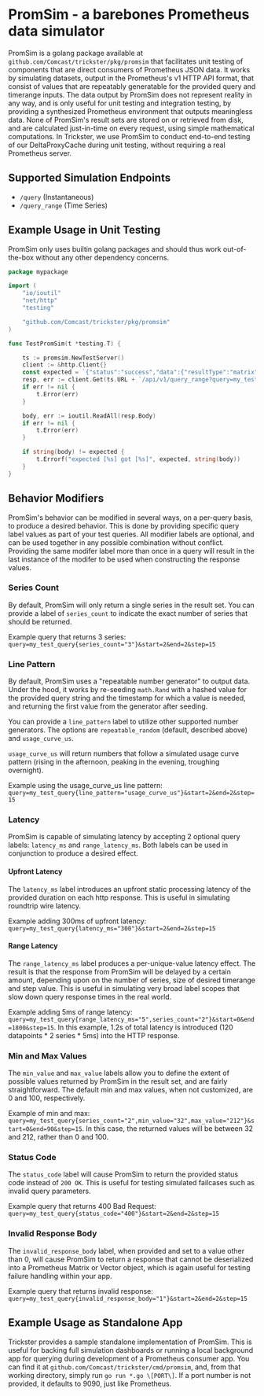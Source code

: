 # PromSim - a barebones Prometheus data simulator

PromSim is a golang package available at `github.com/Comcast/trickster/pkg/promsim` that facilitates unit testing of components that are direct consumers of Prometheus JSON data. It works by simulating datasets, output in the Prometheus's v1 HTTP API format, that consist of values that are repeatably generatable for the provided query and timerange inputs. The data output by PromSim does not represent reality in any way, and is only useful for unit testing and integration testing, by providing a synthesized Prometheus environment that outputs meaningless data. None of PromSim's result sets are stored on or retrieved from disk, and are calculated just-in-time on every request, using simple mathematical computations. In Trickster, we use PromSim to conduct end-to-end testing of our DeltaProxyCache during unit testing, without requiring a real Prometheus server.

## Supported Simulation Endpoints

- `/query` (Instantaneous)
- `/query_range` (Time Series)

## Example Usage in Unit Testing

PromSim only uses builtin golang packages and should thus work out-of-the-box without any other dependency concerns.

```go
package mypackage

import (
	"io/ioutil"
	"net/http"
	"testing"

	"github.com/Comcast/trickster/pkg/promsim"
)

func TestPromSim(t *testing.T) {

	ts := promsim.NewTestServer()
	client := &http.Client{}
	const expected = `{"status":"success","data":{"resultType":"matrix","result":[{"metric":{"random_label":"57","series_count":"1","series_id":"0"},"values":[[2,"93"]]}]}}`
	resp, err := client.Get(ts.URL + `/api/v1/query_range?query=my_test_query{random_label="57",series_count="1"}&start=2&end=2&step=15`)
	if err != nil {
		t.Error(err)
	}

	body, err := ioutil.ReadAll(resp.Body)
	if err != nil {
		t.Error(err)
	}

	if string(body) != expected {
		t.Errorf("expected [%s] got [%s]", expected, string(body))
	}
}
```

## Behavior Modifiers

PromSim's behavior can be modified in several ways, on a per-query basis, to produce a desired behavior. This is done by providing specific query label values as part of your test queries. All modifier labels are optional, and can be used together in any possible combination without conflict. Providing the same modifer label more than once in a query will result in the last instance of the modifer to be used when constructing the response values.

### Series Count

By default, PromSim will only return a single series in the result set. You can provide a label of `series_count` to indicate the exact number of series that should be returned.

Example query that returns 3 series: `query=my_test_query{series_count="3"}&start=2&end=2&step=15`

### Line Pattern

By default, PromSim uses a "repeatable number generator" to output data. Under the hood, it works by re-seeding `math.Rand` with a hashed value for the provided query string and the timestamp for which a value is needed, and returning the first value from the generator after seeding.

You can provide a `line_pattern` label to utilize other supported number generators. The options are `repeatable_random` (default, described above) and `usage_curve_us`.

`usage_curve_us` will return numbers that follow a simulated usage curve pattern (rising in the afternoon, peaking in the evening, troughing overnight).

Example using the usage_curve_us line pattern: `query=my_test_query{line_pattern="usage_curve_us"}&start=2&end=2&step=15`

### Latency

PromSim is capable of simulating latency by accepting 2 optional query labels: `latency_ms` and `range_latency_ms`. Both labels can be used in conjunction to produce a desired effect.

#### Upfront Latency

The `latency_ms` label introduces an upfront static processing latency of the provided duration on each http response. This is useful in simulating roundtrip wire latency.

Example adding 300ms of upfront latency: `query=my_test_query{latency_ms="300"}&start=2&end=2&step=15`

#### Range Latency

The `range_latency_ms` label produces a per-unique-value latency effect. The result is that the response from PromSim will be delayed by a certain amount, depending upon on the number of series, size of desired timerange and step value. This is useful in simulating very broad label scopes that slow down query response times in the real world.

Example adding 5ms of range latency: `query=my_test_query{range_latency_ms="5",series_count="2"}&start=0&end=1800&step=15`. In this example, 1.2s of total latency is introduced (120 datapoints * 2 series * 5ms) into the HTTP response.

### Min and Max Values

The `min_value` and `max_value` labels allow you to define the extent of possible values returned by PromSim in the result set, and are fairly straightforward. The default min and max values, when not customized, are 0 and 100, respectively.

Example of min and max: `query=my_test_query{series_count="2",min_value="32",max_value="212"}&start=0&end=90&step=15`. In this case, the returned values will be between 32 and 212, rather than 0 and 100.

### Status Code

The `status_code` label will cause PromSim to return the provided status code instead of `200 OK`. This is useful for testing simulated failcases such as invalid query parameters.

Example query that returns 400 Bad Request: `query=my_test_query{status_code="400"}&start=2&end=2&step=15`

### Invalid Response Body

The `invalid_response_body` label, when provided and set to a value other than 0, will cause PromSim to return a response that cannot be deserialized into a Prometheus Matrix or Vector object, which is again useful for testing failure handling within your app.

Example query that returns invalid response: `query=my_test_query{invalid_response_body="1"}&start=2&end=2&step=15`

## Example Usage as Standalone App

Trickster provides a sample standalone implementation of PromSim. This is useful for backing full simulation dashboards or running a local background app for querying during development of a Prometheus consumer app. You can find it at `github.com/Comcast/trickster/cmd/promsim`, and, from that working directory, simply run `go run *.go \[PORT\]`. If a port number is not provided, it defaults to 9090, just like Prometheus.